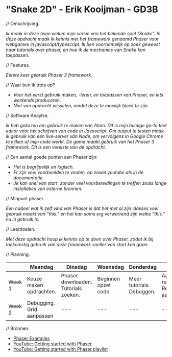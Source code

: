 # "Snake 2D" - Erik Kooijman - GD3B

// Omschrijving.

*Ik maak in deze twee weken mijn versie van het bekende spel "Snake".*
*In deze opdracht maak ik kennis met het framework genaamd Phaser voor webgames in javascript/typescript.*
*Ik ben voornamelijk op zoek geweest naar tutorials over phaser, en hoe ik de mechanics van Snake kan toepassen.*

// Features.

*Eerste keer gebruik Phaser 3 framework.*


// Waar ben ik trots op?

- *Voor het eerst gebruik maken, -leren, en toepassen van Phaser, en iets werkends produceren.*
- *Niet van opdracht wisselen, omdat deze te moeilijk bleek te zijn.*

// Software Anaylse.

*Ik heb gekozen om gebruik te maken van Atom. Dit is mijn huidige go-to text editor voor het schrijven van code in Javascript.
Om output te testen maak ik gebruik van een live-server van Node, om vervolgens in Google Chrome te kijken of mijn code werkt.
De game maakt gebruik van het Phaser 3 framework. Dit is een vereiste van de opdracht.*

// Een aantal goede punten aan Phaser zijn:

- *Het is begrijpelijk en logisch.*
- *Er zijn veel voorbeelden te vinden, op zowel youtube als in de documentatie.*
- *Je kan snel van start, zonder veel voorbereidingen te treffen zoals lange installaties van externe bronnen.*

// Minpunt phaser.

*Een nadeel wat ik zelf vind van Phaser is dat het met al zijn classes veel gebruik maakt van "this." en het kan soms erg verwarrend zijn welke "this." nu in gebruik is.*

// Leerdoelen.

*Met deze opdracht hoop ik kennis op te doen over Phaser, zodat ik bij toekomstig gebruik van deze framework sneller van start kan gaan.*

// Planning.

|         | Maandag | Dinsdag| Woensdag | Donderdag | Vrijdag |
| --- | --- | --- | --- | --- | --- |
| Week 1 | Keuze maken opdrachten. | Phaser downloaden. Tutorials zoeken. | Beginnen opzet code.| Meer tutorials. Debuggen. | Aanmaken repository. Readme aanpassen.|
| Week 2 | Debugging. Grid aanpassen |---|---|---|---|

// Bronnen.

- [Phaser Examples](https://phaser.io/phaser3/devlog/85)
- [YouTube: Getting started with Phaser](https://www.youtube.com/watch?v=7cpZ5Y7THmo)
- [YouTube: Getting started with Phaser playlist](https://www.youtube.com/watch?v=frRWKxB9Hm0&list=PLDyH9Tk5ZdFzEu_izyqgPFtHJJXkc79no)
